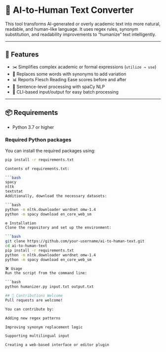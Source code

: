   # 🧠 AI-to-Human Text Converter

This tool transforms AI-generated or overly academic text into more natural, readable, and human-like language. It uses regex rules, synonym substitution, and readability improvements to “humanize” text intelligently.

---

## 🚀 Features

- ✂️ Simplifies complex academic or formal expressions (`utilize → use`)
- 🔄 Replaces some words with synonyms to add variation
- 📊 Reports Flesch Reading Ease scores before and after
- 🧠 Sentence-level processing with spaCy NLP
- 📁 CLI-based input/output for easy batch processing

---

## 📦 Requirements

- Python 3.7 or higher

### Required Python packages

You can install the required packages using:

```bash
pip install -r requirements.txt

Contents of requirements.txt:

```bash
spacy
nltk
textstat
Additionally, download the necessary datasets:

```bash
python -m nltk.downloader wordnet omw-1.4
python -m spacy download en_core_web_sm

⚙️ Installation
Clone the repository and set up the environment:

```bash
git clone https://github.com/your-username/ai-to-human-text.git
cd ai-to-human-text
pip install -r requirements.txt
python -m nltk.downloader wordnet omw-1.4
python -m spacy download en_core_web_sm

🛠️ Usage
Run the script from the command line:

```bash
python humanizer.py input.txt output.txt

## 🤝 Contributions Welcome
Pull requests are welcome!

You can contribute by:

Adding new regex patterns

Improving synonym replacement logic

Supporting multilingual input

Creating a web-based interface or editor plugin
